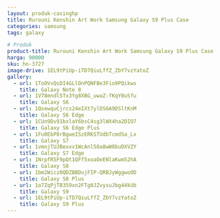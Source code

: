 ```yaml
---
layout: produk-casinghp
title: Rurouni Kenshin Art Work Samsung Galaxy S9 Plus Case
categories: samsung
tags: galaxy

# Produk
product-title: Rurouni Kenshin Art Work Samsung Galaxy S9 Plus Case
harga: 90000
sku: hn-3727
image-drive: 1EL9tPiUp-iTD7QiuLffZ_ZbY7vzYatoZ
gallery:
  - url: 1ToOVvQsDI4GLlOnPQNFBe3Fio9PQikws
    title: Galaxy Note 8
  - url: 1V78mndl5Tx3Yg8XBG_uwaZ-fKqY0uSfu
    title: Galaxy S6
  - url: 1QsewquCjrcs24eIXt7ylDS6A9DSltKnM
    title: Galaxy S6 Edge
  - url: 1CUn9Dv91bxlaY6bsC4sg3lWX4ha2DIO7
    title: Galaxy S6 Edge Plus
  - url: 1Fu0EbP8rBgweISzERKSTUdbTcmd5a_Lx
    title: Galaxy S7
  - url: 1vmnjTUJBexxv1WcAnl5Oa8wW8buDXVZY
    title: Galaxy S7 Edge
  - url: 1NrpfR5F9pQt1QFf5xoaOeENlaKwm52hA
    title: Galaxy S8
  - url: 1bm2Wicz0QDZBBDujFIP-QRBJyWggwoOD
    title: Galaxy S8 Plus
  - url: 1o7ZqPjTB359xn2FTg0JZvysuJbg44kUb
    title: Galaxy S9
  - url: 1EL9tPiUp-iTD7QiuLffZ_ZbY7vzYatoZ
    title: Galaxy S9 Plus
---
```

